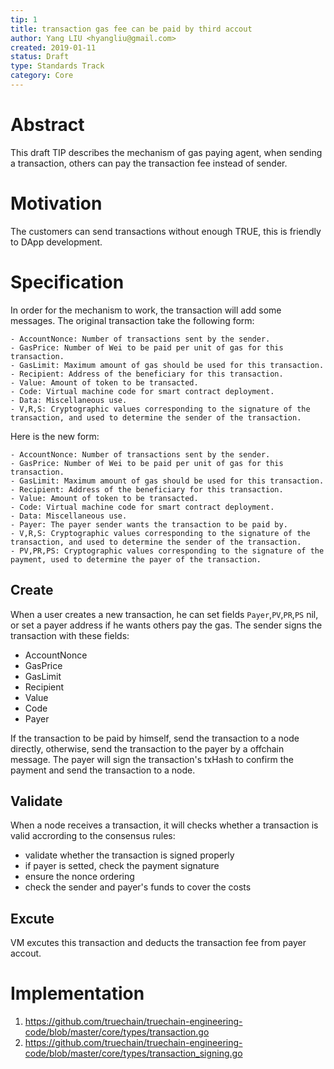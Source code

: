 ```yaml
---
tip: 1
title: transaction gas fee can be paid by third accout
author: Yang LIU <hyangliu@gmail.com>
created: 2019-01-11
status: Draft
type: Standards Track
category: Core
---
```


# Abstract

This draft TIP describes the mechanism of gas paying agent, when sending a transaction, others can pay the transaction fee instead of sender.

# Motivation

The customers can send transactions without enough TRUE, this is friendly to DApp development.

# Specification

In order for the mechanism to work, the transaction will add some messages.
The original transaction take the following form:
```
- AccountNonce: Number of transactions sent by the sender.
- GasPrice: Number of Wei to be paid per unit of gas for this transaction.
- GasLimit: Maximum amount of gas should be used for this transaction.
- Recipient: Address of the beneficiary for this transaction.
- Value: Amount of token to be transacted.
- Code: Virtual machine code for smart contract deployment.
- Data: Miscellaneous use.
- V,R,S: Cryptographic values corresponding to the signature of the transaction, and used to determine the sender of the transaction.
```
Here is the new form:
```
- AccountNonce: Number of transactions sent by the sender.
- GasPrice: Number of Wei to be paid per unit of gas for this transaction.
- GasLimit: Maximum amount of gas should be used for this transaction.
- Recipient: Address of the beneficiary for this transaction.
- Value: Amount of token to be transacted.
- Code: Virtual machine code for smart contract deployment.
- Data: Miscellaneous use.
- Payer: The payer sender wants the transaction to be paid by.
- V,R,S: Cryptographic values corresponding to the signature of the transaction, and used to determine the sender of the transaction.
- PV,PR,PS: Cryptographic values corresponding to the signature of the payment, used to determine the payer of the transaction.
```

## Create

When a user creates a new transaction, he can set fields `Payer`,`PV`,`PR`,`PS` nil, or set a payer address if he wants others pay the gas.
The sender signs the transaction with these fields:
- AccountNonce
- GasPrice
- GasLimit 
- Recipient 
- Value 
- Code 
- Payer 
  
If the transaction to be paid by himself, send the transaction to a node directly, otherwise, send the transaction to the payer by a offchain message. The payer will sign the transaction's txHash to confirm the payment and send the transaction to a node. 


## Validate
When a node receives a transaction, it will checks whether a transaction is valid accrording to the consensus rules:
- validate whether the transaction is signed properly
- if payer is setted, check the payment signature 
- ensure the nonce ordering
- check the sender and payer's funds to cover the costs

## Excute

VM excutes this transaction and deducts the transaction fee from payer accout.

# Implementation

1. https://github.com/truechain/truechain-engineering-code/blob/master/core/types/transaction.go
2. https://github.com/truechain/truechain-engineering-code/blob/master/core/types/transaction_signing.go

